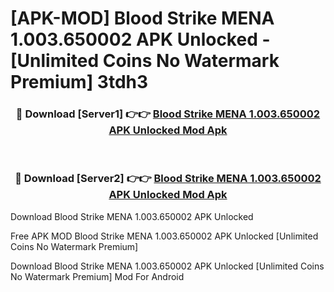 # [APK-MOD] Blood Strike MENA 1.003.650002 APK Unlocked - [Unlimited Coins No Watermark Premium] 3tdh3



<div align="center">
<h3>🔴 Download [Server1] 👉👉 <a href="https://momento.my/?title=Blood_Strike_MENA_1.003.650002_APK_Unlocked">Blood Strike MENA 1.003.650002 APK Unlocked Mod Apk</a></h3><br>

<h3>🔴 Download [Server2] 👉👉 <a href="https://momento.my/?title=Blood_Strike_MENA_1.003.650002_APK_Unlocked">Blood Strike MENA 1.003.650002 APK Unlocked Mod Apk</a></h3>
</div>



Download Blood Strike MENA 1.003.650002 APK Unlocked 

Free APK MOD Blood Strike MENA 1.003.650002 APK Unlocked [Unlimited Coins No Watermark Premium]

Download Blood Strike MENA 1.003.650002 APK Unlocked [Unlimited Coins No Watermark Premium] Mod For Android
